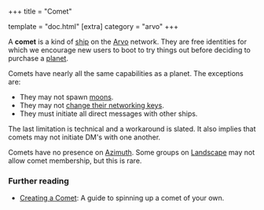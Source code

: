 +++
title = "Comet"

template = "doc.html"
[extra]
category = "arvo"
+++

A **comet** is a kind of [ship](../ship) on the [Arvo](../arvo) network. They
are free identities for which we encourage new users to boot to try things out
before deciding to purchase a [planet](..planet).

Comets have nearly all the same capabilities as a planet. The exceptions are:
 - They may not spawn [moons](../moon).
 - They may not [change their networking keys](../bridge).
 - They must initiate all direct messages with other ships.
 
 The last limitation is technical and a workaround is slated. It also implies
 that comets may not initiate DM's with one another.

Comets have no presence on [Azimuth](../azimuth). Some groups on
[Landscape](../landscape) may not allow comet membership, but this is rare.

### Further reading

- [Creating a Comet](@/getting-started/_index.md): A guide to spinning up a comet of your own.
